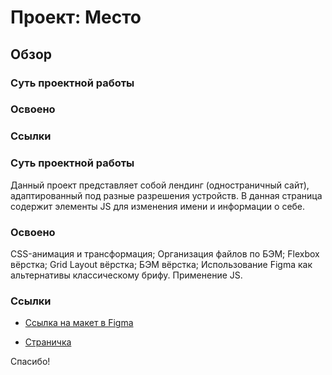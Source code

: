 # Проект: Место

## Обзор
### Суть проектной работы
### Освоено
### Ссылки


### Суть проектной работы

Данный проект представляет собой лендинг (одностраничный сайт), адаптированный под разные разрешения устройств. В данная страница содержит элементы JS для изменения имени и информации о себе.


### Освоено

CSS-анимация и трансформация;
Организация файлов по БЭМ;
Flexbox вёрстка;
Grid Layout вёрстка;
БЭМ вёрстка;
Использование Figma как альтернативы классическому брифу.
Применение JS.


### Ссылки

* [Ссылка на макет в Figma](https://www.figma.com/file/2cn9N9jSkmxD84oJik7xL7/JavaScript.-Sprint-4?node-id=0%3A1)

* [Страничка](https://aflamme.github.io/mesto/index.html)

Спасибо!

